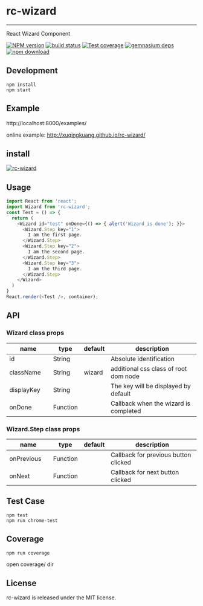 # rc-wizard
---

React Wizard Component


[![NPM version][npm-image]][npm-url]
[![build status][travis-image]][travis-url]
[![Test coverage][coveralls-image]][coveralls-url]
[![gemnasium deps][gemnasium-image]][gemnasium-url]
[![npm download][download-image]][download-url]

[npm-image]: http://img.shields.io/npm/v/rc-wizard.svg?style=flat-square
[npm-url]: http://npmjs.org/package/rc-wizard
[travis-image]: https://img.shields.io/travis/xuqingkuang/rc-wizard.svg?style=flat-square
[travis-url]: https://travis-ci.org/xuqingkuang/rc-wizard
[coveralls-image]: https://img.shields.io/coveralls/xuqingkuang/rc-wizard.svg?style=flat-square
[coveralls-url]: https://coveralls.io/r/xuqingkuang/rc-wizard?branch=master
[gemnasium-image]: http://img.shields.io/gemnasium/xuqingkuang/rc-wizard.svg?style=flat-square
[gemnasium-url]: https://gemnasium.com/xuqingkuang/rc-wizard
[node-image]: https://img.shields.io/badge/node.js-%3E=_0.10-green.svg?style=flat-square
[node-url]: http://nodejs.org/download/
[download-image]: https://img.shields.io/npm/dm/rc-wizard.svg?style=flat-square
[download-url]: https://npmjs.org/package/rc-wizard

## Development

```
npm install
npm start
```

## Example

http://localhost:8000/examples/


online example: http://xuqingkuang.github.io/rc-wizard/


## install


[![rc-wizard](https://nodei.co/npm/rc-wizard.png)](https://npmjs.org/package/rc-wizard)


## Usage

```js
import React from 'react';
import Wizard from 'rc-wizard';
const Test = () => {
  return (
    <Wizard id="test" onDone={() => { alert('Wizard is done'); }}>
      <Wizard.Step key="1">
        I am the first page.
      </Wizard.Step>
      <Wizard.Step key="2">
        I am the second page.
      </Wizard.Step>
      <Wizard.Step key="3">
        I am the third page.
      </Wizard.Step>
    </Wizard>
  )
}
React.render(<Test />, container);
```

## API

### Wizard class props

<table class="table table-bordered table-striped">
  <thead>
    <tr>
      <th style="width: 100px;">name</th>
      <th style="width: 50px;">type</th>
      <th style="width: 50px;">default</th>
      <th>description</th>
    </tr>
  </thead>
  <tbody>
    <tr>
      <td>id</td>
      <td>String</td>
      <td></td>
      <td>Absolute identification</td>
    </tr>
    <tr>
      <td>className</td>
      <td>String</td>
      <td>wizard</td>
      <td>additional css class of root dom node</td>
    </tr>
    <tr>
      <td>displayKey</td>
      <td>String</td>
      <td></td>
      <td>The key will be displayed by default</td>
    </tr>
    <tr>
      <td>onDone</td>
      <td>Function</td>
      <td></td>
      <td>Callback when the wizard is completed</td>
    </tr>
  </tbody>
</table>

### Wizard.Step class props

<table class="table table-bordered table-striped">
  <thead>
    <tr>
        <th style="width: 100px;">name</th>
        <th style="width: 50px;">type</th>
        <th style="width: 50px;">default</th>
        <th>description</th>
    </tr>
  </thead>
  <tbody>
    <tr>
      <td>onPrevious</td>
      <td>Function</td>
      <td></td>
      <td>Callback for previous button clicked</td>
    </tr>
    <tr>
      <td>onNext</td>
      <td>Function</td>
      <td></td>
      <td>Callback for next button clicked</td>
    </tr>
  </tbody>
</table>

## Test Case

```
npm test
npm run chrome-test
```

## Coverage

```
npm run coverage
```

open coverage/ dir

## License

rc-wizard is released under the MIT license.
